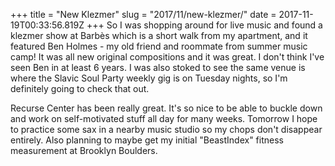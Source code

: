 +++
title = "New Klezmer"
slug = "2017/11/new-klezmer/"
date = 2017-11-19T00:33:56.819Z
+++
So I was shopping around for live music and found a klezmer show at Barbès which is a short walk from my apartment, and it featured Ben Holmes - my old friend and roommate from summer music camp! It was all new original compositions and it was great. I don't think I've seen Ben in at least 6 years. I was also stoked to see the same venue is where the Slavic Soul Party weekly gig is on Tuesday nights, so I'm definitely going to check that out.

Recurse Center has been really great. It's so nice to be able to buckle down and work on self-motivated stuff all day for many weeks. Tomorrow I hope to practice some sax in a nearby music studio so my chops don't disappear entirely. Also planning to maybe get my initial "BeastIndex" fitness measurement at Brooklyn Boulders.
